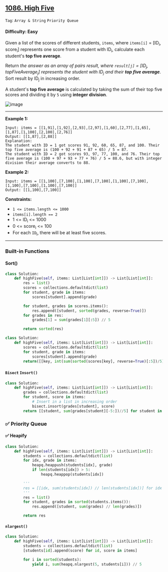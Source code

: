 ## [1086. High Five](https://leetcode.com/problems/high-five/)

```Tag```: ```Array & String``` ```Priority Queue```

#### Difficulty: Easy

Given a list of the scores of different students, ```items```, where ```items[i]``` = [ID<sub>i</sub>, score<sub>i</sub>] represents one score from a student with ID<sub>i</sub>, calculate each student's __top five average__.

Return _the answer as an array of pairs result, where ```result[j]``` = [ID<sub>j</sub>, topFiveAverage<sub>j</sub>] represents the student with ID<sub>j</sub> and their __top five average___. Sort result by ID<sub>j</sub> in increasing order.

A student's __top five average__ is calculated by taking the sum of their top five scores and dividing it by ```5``` using __integer division__.

![image](https://github.com/quananhle/Python/assets/35042430/07fa9efe-b0a2-41b7-a5be-8bec48f6e7e4)

---

__Example 1:__
```
Input: items = [[1,91],[1,92],[2,93],[2,97],[1,60],[2,77],[1,65],[1,87],[1,100],[2,100],[2,76]]
Output: [[1,87],[2,88]]
Explanation: 
The student with ID = 1 got scores 91, 92, 60, 65, 87, and 100. Their top five average is (100 + 92 + 91 + 87 + 65) / 5 = 87.
The student with ID = 2 got scores 93, 97, 77, 100, and 76. Their top five average is (100 + 97 + 93 + 77 + 76) / 5 = 88.6, but with integer division their average converts to 88.
```

__Example 2:__
```
Input: items = [[1,100],[7,100],[1,100],[7,100],[1,100],[7,100],[1,100],[7,100],[1,100],[7,100]]
Output: [[1,100],[7,100]]
```

__Constraints:__

- ```1 <= items.length <= 1000```
- ```items[i].length == 2```
- 1 <= ID<sub>i</sub> <= 1000
- 0 <= score<sub>i</sub> <= 100
- For each ```ID```<sub>i</sub>, there will be at least five scores.

---

### Built-in Functions

#### Sort()

```Python
class Solution:
    def highFive(self, items: List[List[int]]) -> List[List[int]]:
        res = list()
        scores = collections.defaultdict(list)
        for student, grade in items:
            scores[student].append(grade)

        for student, grades in scores.items():
            res.append([student, sorted(grades, reverse=True)])
        for grades in res:
            grades[1] = sum(grades[1][:5]) // 5

        return sorted(res)
```

```Python
class Solution:
    def highFive(self, items: List[List[int]]) -> List[List[int]]:
        scores = collections.defaultdict(list)
        for student, grade in items:
            scores[student].append(grade)
        return([[key, int(sum(sorted(scores[key], reverse=True)[:5])/5)] for key in sorted(scores.keys())])
```

#### ```Bisect``` ```Insort()```

```Python
class Solution:
    def highFive(self, items: List[List[int]]) -> List[List[int]]:
        grades = collections.defaultdict(list)
        for student, score in items:
            # Insert in a list in increasing order
            bisect.insort(grades[student], score)
        return [[student, sum(grades[student][-5:])//5] for student in sorted(grades.keys())]
```

### ✅ Priority Queue

#### ✅ Heapify

```Python
class Solution:
    def highFive(self, items: List[List[int]]) -> List[List[int]]:
        students = collections.defaultdict(list)
        for idx, grade in items:
            heapq.heappush(students[idx], grade)
            if len(students[idx]) > 5:
                heapq.heappop(students[idx])

        '''
        res = [[idx, sum(students[idx]) // len(students[idx])] for idx in sorted(students)]
        '''
        res = list()
        for student, grades in sorted(students.items()):
            res.append([student, sum(grades) // len(grades)])

        return res
```

#### ```nlargest()```

```Python
class Solution:
    def highFive(self, items: List[List[int]]) -> List[List[int]]:
        students = collections.defaultdict(list)
        [students[id].append(score) for id, score in items]

        for i in sorted(students):
            yield i, sum(heapq.nlargest(5, students[i])) // 5
```
